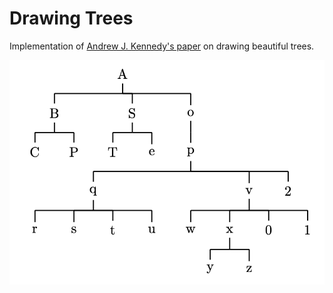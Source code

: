 # Drawing Trees

Implementation of [Andrew J. Kennedy's paper](https://www.microsoft.com/en-us/research/wp-content/uploads/1996/01/drawingtrees.pdf) on drawing beautiful trees.

![Screenshot of Tikz Tree](/assets/tikz-drawing.png)
